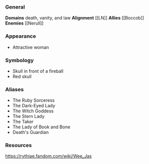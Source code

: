 ### General
**Domains** death, vanity, and law
**Alignment** [[LN]]
**Allies** [[Boccob]]
**Enemies** [[Nerull]]

### Appearance
- Attractive woman

### Symbology
- Skull in front of a fireball
- Red skull

### Aliases
- The Ruby Sorceress
- The Dark-Eyed Lady
- The Witch Goddess
- The Stern Lady
- The Taker
- The Lady of Book and Bone
- Death's Guardian

### Resources
https://rythiae.fandom.com/wiki/Wee_Jas
